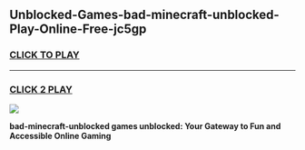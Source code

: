 
## Unblocked-Games-bad-minecraft-unblocked-Play-Online-Free-jc5gp
<h3>
<a href="https://premium76.site?title=bad-minecraft-unblocked&ref=26A">CLICK TO PLAY</a></h3>
<hr>

<h3>
<a href="https://premium76.site?title=bad-minecraft-unblocked&ref=26A">CLICK 2 PLAY</a>
  
</h3>

<a href="https://premium76.site?title=bad-minecraft-unblocked&ref=26A"><img src="https://clearcache.store/games.png"></a>


**bad-minecraft-unblocked games unblocked: Your Gateway to Fun and Accessible Online Gaming**
